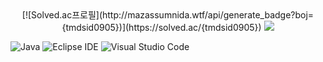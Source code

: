<div align="center">
[![Solved.ac프로필](http://mazassumnida.wtf/api/generate_badge?boj={tmdsid0905})](https://solved.ac/{tmdsid0905})
<img src="http://mazandi.herokuapp.com/api?handle=tmdsid0905&theme=dark"/>
</div>

![Java](https://img.shields.io/badge/Java-007396.svg?&style=for-the-badge&logo=Java&logoColor=white)
![Eclipse IDE](https://img.shields.io/badge/Eclipse%20IDE-2C2255.svg?&style=for-the-badge&logo=Eclipse%20IDE&logoColor=white)
![Visual Studio Code](https://img.shields.io/badge/Visual%20Studio%20Code-007ACC.svg?&style=for-the-badge&logo=Visual%20Studio%20Code&logoColor=white)



